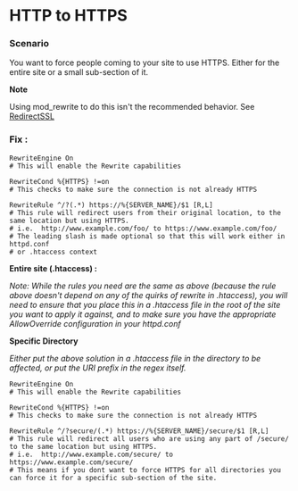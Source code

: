 # HTTP to HTTPS

### Scenario 

You want to force people coming to your site to use HTTPS. Either for the entire site or a small sub-section of it.

**Note**

Using mod_rewrite to do this isn't the recommended behavior. See [RedirectSSL](https://wiki.apache.org/httpd/RedirectSSL)



### Fix :



```
RewriteEngine On
# This will enable the Rewrite capabilities

RewriteCond %{HTTPS} !=on
# This checks to make sure the connection is not already HTTPS

RewriteRule ^/?(.*) https://%{SERVER_NAME}/$1 [R,L]
# This rule will redirect users from their original location, to the same location but using HTTPS.
# i.e.  http://www.example.com/foo/ to https://www.example.com/foo/
# The leading slash is made optional so that this will work either in httpd.conf
# or .htaccess context
```

**Entire site (.htaccess) :**

*Note: While the rules you need are the same as above (because the rule above doesn't depend on any of the quirks of rewrite in .htaccess), you will need to ensure that you place this in a .htaccess file in the root of the site you want to apply it against, and to make sure you have the appropriate AllowOverride configuration in your httpd.conf*

**Specific Directory**

*Either put the above solution in a .htaccess file in the directory to be affected, or put the URI prefix in the regex itself.*



```
RewriteEngine On
# This will enable the Rewrite capabilities

RewriteCond %{HTTPS} !=on
# This checks to make sure the connection is not already HTTPS

RewriteRule ^/?secure/(.*) https://%{SERVER_NAME}/secure/$1 [R,L]
# This rule will redirect all users who are using any part of /secure/ to the same location but using HTTPS.
# i.e.  http://www.example.com/secure/ to https://www.example.com/secure/
# This means if you dont want to force HTTPS for all directories you can force it for a specific sub-section of the site.
```

